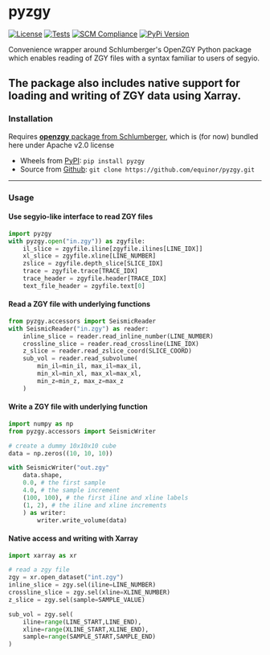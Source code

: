 # pyzgy

[![License](https://img.shields.io/badge/License-Apache%202.0-blue.svg)](https://opensource.org/licenses/Apache-2.0)
[![Tests](https://github.com/equinor/pyzgy/actions/workflows/python-app.yml/badge.svg)](https://github.com/equinor/pyzgy/actions/workflows/python-app.yml)
[![SCM Compliance](https://scm-compliance-api.radix.equinor.com/repos/equinor/pyzgy/badge)](https://scm-compliance-api.radix.equinor.com/repos/equinor/pyzgy/badge)
[![PyPi Version](https://img.shields.io/pypi/v/pyzgy.svg)](https://pypi.org/project/pyzgy/)

Convenience wrapper around Schlumberger's OpenZGY Python package which enables 
reading of ZGY files with a syntax familiar to users of segyio.

The package also includes native support for loading and writing of ZGY data using Xarray.
---

### Installation

Requires [**openzgy** package from Schlumberger](https://community.opengroup.org/osdu/platform/domain-data-mgmt-services/seismic/open-zgy/-/tree/master/python), which is (for now) bundled here under Apache v2.0 license

- Wheels from [PyPI](https://pypi.org/project/pyzgy/): `pip install pyzgy`
- Source from [Github](https://github.com/equinor/pyzgy): `git clone https://github.com/equinor/pyzgy.git`

---

### Usage

#### Use segyio-like interface to read ZGY files ####
```python
import pyzgy
with pyzgy.open("in.zgy")) as zgyfile:
    il_slice = zgyfile.iline[zgyfile.ilines[LINE_IDX]]
    xl_slice = zgyfile.xline[LINE_NUMBER]
    zslice = zgyfile.depth_slice[SLICE_IDX]
    trace = zgyfile.trace[TRACE_IDX]
    trace_header = zgyfile.header[TRACE_IDX]
    text_file_header = zgyfile.text[0]
```

#### Read a ZGY file with underlying functions ####
```python
from pyzgy.accessors import SeismicReader
with SeismicReader("in.zgy") as reader:
    inline_slice = reader.read_inline_number(LINE_NUMBER)
    crossline_slice = reader.read_crossline(LINE_IDX)
    z_slice = reader.read_zslice_coord(SLICE_COORD)
    sub_vol = reader.read_subvolume(
        min_il=min_il, max_il=max_il,
        min_xl=min_xl, max_xl=max_xl,
        min_z=min_z, max_z=max_z
    )
```

#### Write a ZGY file with underlying function ####
```python
import numpy as np
from pyzgy.accessors import SeismicWriter

# create a dummy 10x10x10 cube
data = np.zeros((10, 10, 10))

with SeismicWriter("out.zgy"
    data.shape,
    0.0, # the first sample
    4.0, # the sample increment
    (100, 100), # the first iline and xline labels
    (1, 2), # the iline and xline increments
    ) as writer:
        writer.write_volume(data)
```

#### Native access and writing with Xarray ####
```python
import xarray as xr

# read a zgy file
zgy = xr.open_dataset("int.zgy")
inline_slice = zgy.sel(iline=LINE_NUMBER)
crossline_slice = zgy.sel(xline=XLINE_NUMBER)
z_slice = zgy.sel(sample=SAMPLE_VALUE)

sub_vol = zgy.sel(
    iline=range(LINE_START,LINE_END),
    xline=range(XLINE_START,XLINE_END),
    sample=range(SAMPLE_START,SAMPLE_END)
)

```